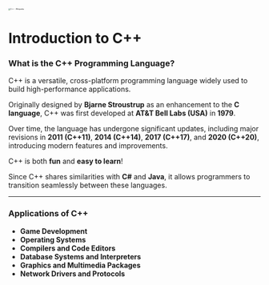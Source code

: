 <img src="https://upload.wikimedia.org/wikipedia/commons/thumb/1/18/ISO_C%2B%2B_Logo.svg/1200px-ISO_C%2B%2B_Logo.svg.png" alt="C++ - Wikipedia" style="zoom:25%;" />

# Introduction to C++

### **What is the C++ Programming Language?**

C++ is a versatile, cross-platform programming language widely used to build high-performance applications.

Originally designed by **Bjarne Stroustrup** as an enhancement to the **C language**, C++ was first developed at **AT&T Bell Labs (USA)** in **1979**.

Over time, the language has undergone significant updates, including major revisions in **2011 (C++11)**, **2014 (C++14)**, **2017 (C++17)**, and **2020 (C++20)**, introducing modern features and improvements.

C++ is both **fun** and **easy to learn**!

Since C++ shares similarities with **C#** and **Java**, it allows programmers to transition seamlessly between these languages.

------

### **Applications of C++**

- **Game Development**
- **Operating Systems**
- **Compilers and Code Editors**
- **Database Systems and Interpreters**
- **Graphics and Multimedia Packages**
- **Network Drivers and Protocols**

